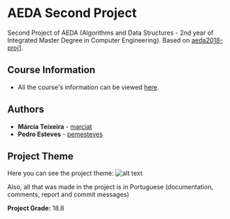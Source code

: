 # AEDA Second Project

Second Project of AEDA (Algorithms and Data Structures - 2nd year of Integrated Master Degree in Computer Engineering).
Based on [aeda2018-proj1](https://github.com/pemesteves/aeda2018-proj1).

## Course Information

* All the course's information can be viewed [here](https://sigarra.up.pt/feup/pt/ucurr_geral.ficha_uc_view?pv_ocorrencia_id=419991).

## Authors

* **Márcia Teixeira** - [marciat](https://github.com/marciat)
* **Pedro Esteves** - [pemesteves](https://github.com/pemesteves)

## Project Theme

Here you can see the project theme:
![alt text](https://github.com/pemesteves/aeda2018-proj2/blob/master/tema.PNG) 

Also, all that was made in the project is in Portuguese (documentation, comments, report and commit messages) 

**Project Grade:** 18.8
